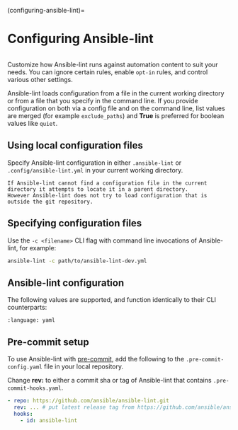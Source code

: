 (configuring-ansible-lint)=

# Configuring Ansible-lint

```{contents} Topics

```

Customize how Ansible-lint runs against automation content to suit your needs.
You can ignore certain rules, enable `opt-in` rules, and control various other settings.

Ansible-lint loads configuration from a file in the current working directory or from a file that you specify in the command line.
If you provide configuration on both via a config file and on the command line, list values are merged (for example `exclude_paths`) and **True** is preferred for boolean values like `quiet`.

## Using local configuration files

Specify Ansible-lint configuration in either `.ansible-lint` or `.config/ansible-lint.yml` in your current working directory.

```{note}
If Ansible-lint cannot find a configuration file in the current directory it attempts to locate it in a parent directory.
However Ansible-lint does not try to load configuration that is outside the git repository.
```

## Specifying configuration files

Use the `-c <filename>` CLI flag with command line invocations of Ansible-lint, for example:

```bash
ansible-lint -c path/to/ansible-lint-dev.yml
```

## Ansible-lint configuration

The following values are supported, and function identically to their CLI
counterparts:

```{literalinclude} ../.ansible-lint
:language: yaml
```

## Pre-commit setup

To use Ansible-lint with [pre-commit], add the following to the `.pre-commit-config.yaml` file in your local repository.

Change **rev:** to either a commit sha or tag of Ansible-lint that contains `.pre-commit-hooks.yaml`.

```yaml
- repo: https://github.com/ansible/ansible-lint.git
  rev: ... # put latest release tag from https://github.com/ansible/ansible-lint/releases/
  hooks:
    - id: ansible-lint
```

[pre-commit]: https://pre-commit.com
